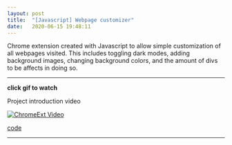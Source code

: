 ```yaml
---
layout: post
title:  "[Javascript] Webpage customizer"
date:   2020-06-15 19:48:11
---
```


Chrome extension created with Javascript to allow simple customization of all webpages visited. This includes toggling dark modes, adding background images, changing background colors, and the amount of divs to be affects in doing so.

-----------------------------------------------------------

**click gif to watch**

Project introduction video

[![ChromeExt Video](https://media.giphy.com/media/Iazt0OtkTnh1XWPl2N/giphy.gif)](https://youtu.be/fJ07ENn_Xe4)

[code](https://github.com/alexalrobinson/chrome-ext) 


-----------------------------------------------------------

